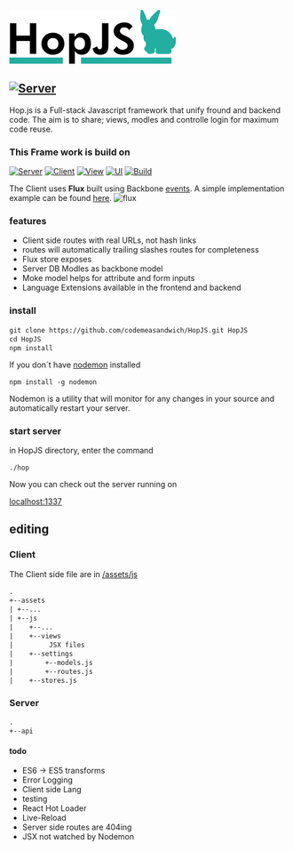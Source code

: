 [![HopJS Logo](https://raw.githubusercontent.com/codemeasandwich/HopJS/master/hopjs.png)](http://hopjs.com)
## [![Server](https://img.shields.io/badge/HopJS-0.0.4-47AD9E.svg)](https://github.com/codemeasandwich/HopJS) 

Hop.js is a Full-stack Javascript framework that unify fround and backend code. The aim is to share; views, modles and controlle login for maximum code reuse.

### This Frame work is build on

[![Server](https://img.shields.io/badge/Sails.js-0.11.4-46AAC0.svg)](http://sailsjs.org/) 
[![Client](https://img.shields.io/badge/Backbone-1.2.3-0071B5.svg)](http://backbonejs.org/) 
[![View](https://img.shields.io/badge/React.Js-0.14.6-00D8FF.svg)](http://facebook.github.io/react/) 
[![UI](https://img.shields.io/badge/BootStrap+React-0.28.1-blue.svg)](https://react-bootstrap.github.io/) 
[![Build](https://img.shields.io/badge/Webpack-1.12.9-lightgrey.svg)](http://webpack.github.io/)

The Client uses **Flux** built using Backbone [events](http://backbonejs.org/#Events). A simple implementation example can be found [here](https://jsfiddle.net/codemeasandwich/bsj8onr8/).
![flux](https://facebook.github.io/flux/img/flux-simple-f8-diagram-1300w.png)

### features
* Client side routes with real URLs, not hash links
 * routes will automatically trailing slashes routes for completeness
* Flux store exposes
 * Server DB Modles as backbone model
 * Moke model helps for attribute and form inputs
* Language Extensions available in the frontend and backend


### install
```
git clone https://github.com/codemeasandwich/HopJS.git HopJS
cd HopJS
npm install
```

If you don´t have [nodemon](http://nodemon.io/) installed
```
npm install -g nodemon
```
Nodemon is a utility that will monitor for any changes in your source and automatically restart your server.

### start server
in HopJS directory, enter the command
```
./hop
```
Now you can check out the server running on

[localhost:1337](http://localhost:1337)

## editing

### Client
The Client side file are in [/assets/js](https://github.com/codemeasandwich/HopJS/tree/master/assets/js)

```
.
+--assets
| +--...
| +--js
|    +--...
|    +--views
|         JSX files
|    +--settings
|        +--models.js
|        +--routes.js
|    +--stores.js
```

### Server
```
.
+--api
```

#### todo
* ES6 -> ES5 transforms
* Error Logging
* Client side Lang
* testing
* React Hot Loader
* Live-Reload
* Server side routes are 404ing
* JSX not watched by Nodemon
